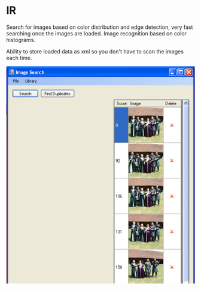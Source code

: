 # IR

Search for images based on color distribution and edge detection, very fast searching once the images are loaded. Image recognition based on color histograms.

Ability to store loaded data as xml so you don't have to scan the images each time.

![Image search results](Screenshot.png)